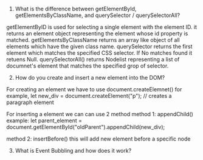 1. What is the difference between getElementById, getElementsByClassName, and querySelector / querySelectorAll?

getElementByID is used for selecting a single element with the element ID. it returns an element object representing the element whose id property is matched.
getElementsByClassName returns an array like object of all elements which have the given class name.
querySelector returns the first element which matches the specified CSS selector. If No matches found it retuens Null.
querySelectorAll() returns Nodelist representing a list of documnet's element that matches the specified grop of selector.

2. How do you create and insert a new element into the DOM?

For creating an element we have to use document.createElemnet()
for example, let new_div = document.createElement("p"); // creates a paragraph element

For inserting a element we can can use 2 method
method 1: appendChild()
example: let parent_element = document.getElementById("oldParent").appendChild(new_div);

method 2: insertBefore() this will add new element before a specific node

3. What is Event Bubbling and how does it work?
